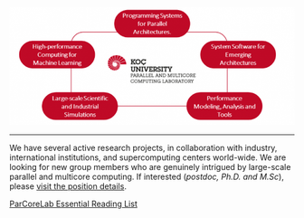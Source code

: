 <p align="center">
  <img src="/img/home.png" alt="Visit Positions">
</p>

---

We have several active research projects, in collaboration with industry, international institutions, and supercomputing centers world-wide. We are looking for new group members who are genuinely intrigued by large-scale parallel and multicore computing. If interested (_postdoc, Ph.D. and M.Sc_), please [visit the position details](https://parcorelab.ku.edu.tr/jobs/).

[ParCoreLab Essential Reading List](/misc/essential-reading-list.md)
